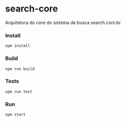 # search-core
Arquitetura do core do sistema de busca search.com.br
### Install
```
npm install
```
### Build
```
npm run build
```
### Tests
```
npm run test
```
### Run
```
npm start
```